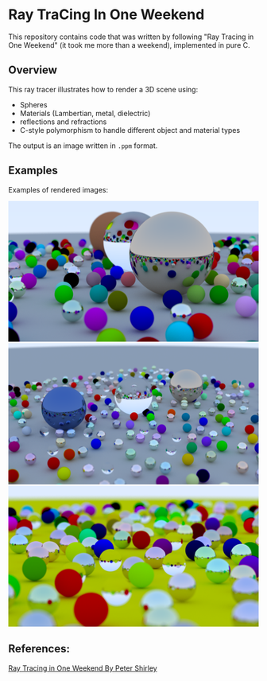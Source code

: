 # Ray TraCing In One Weekend 

This repository contains code that was written by following "Ray Tracing in One Weekend" (it took me more than a weekend), implemented in pure C.

## Overview
This ray tracer illustrates how to render a 3D scene using:

* Spheres
* Materials (Lambertian, metal, dielectric)
* reflections and refractions
* C-style polymorphism to handle different object and material types

The output is an image written in `.ppm` format.

## Examples
Examples of rendered images:

![render1](Assets/render1.png) 
![render2](Assets/render2.png)
![render3](Assets/render3.png)

## References:

[Ray Tracing in One Weekend By Peter Shirley](https://raytracing.github.io/books/RayTracingInOneWeekend.html)